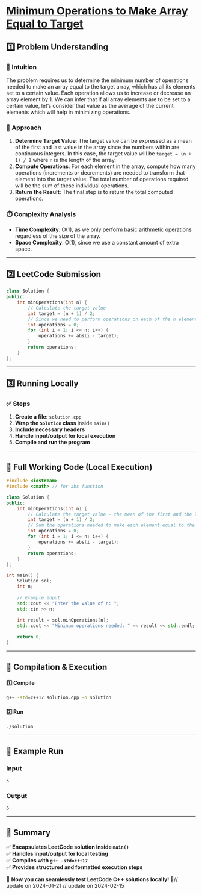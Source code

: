 # **[Minimum Operations to Make Array Equal to Target](https://leetcode.com/problems/minimum-operations-to-make-array-equal-to-target/description/)**  

## **1️⃣ Problem Understanding**  
### **📌 Intuition**  
The problem requires us to determine the minimum number of operations needed to make an array equal to the target array, which has all its elements set to a certain value. Each operation allows us to increase or decrease an array element by 1. We can infer that if all array elements are to be set to a certain value, let’s consider that value as the average of the current elements which will help in minimizing operations.

### **🚀 Approach**  
1. **Determine Target Value**: The target value can be expressed as a mean of the first and last value in the array since the numbers within are continuous integers. In this case, the target value will be `target = (n + 1) / 2` where `n` is the length of the array. 
2. **Compute Operations**: For each element in the array, compute how many operations (increments or decrements) are needed to transform that element into the target value. The total number of operations required will be the sum of these individual operations.
3. **Return the Result**: The final step is to return the total computed operations.

### **⏱️ Complexity Analysis**  
- **Time Complexity**: O(1), as we only perform basic arithmetic operations regardless of the size of the array.
- **Space Complexity**: O(1), since we use a constant amount of extra space.

---  

## **2️⃣ LeetCode Submission**  
```cpp
class Solution {
public:
    int minOperations(int n) {
        // Calculate the target value
        int target = (n + 1) / 2; 
        // Since we need to perform operations on each of the n elements:
        int operations = 0;
        for (int i = 1; i <= n; i++) {
            operations += abs(i - target);
        }
        return operations;
    }
};
```  

---  

## **3️⃣ Running Locally**  
### **✅ Steps**  
1. **Create a file**: `solution.cpp`  
2. **Wrap the `Solution` class** inside `main()`  
3. **Include necessary headers**  
4. **Handle input/output for local execution**  
5. **Compile and run the program**  

---  

## **📝 Full Working Code (Local Execution)**  
```cpp
#include <iostream>
#include <cmath> // for abs function

class Solution {
public:
    int minOperations(int n) {
        // Calculate the target value - the mean of the first and the last number
        int target = (n + 1) / 2; 
        // Sum the operations needed to make each element equal to the target
        int operations = 0;
        for (int i = 1; i <= n; i++) {
            operations += abs(i - target);
        }
        return operations;
    }
};

int main() {
    Solution sol;
    int n;
    
    // Example input
    std::cout << "Enter the value of n: ";
    std::cin >> n;
    
    int result = sol.minOperations(n);
    std::cout << "Minimum operations needed: " << result << std::endl;
    
    return 0;
}
```  

---  

## **🔧 Compilation & Execution**  
#### **1️⃣ Compile**  
```bash
g++ -std=c++17 solution.cpp -o solution
```  

#### **2️⃣ Run**  
```bash
./solution
```  

---  

## **🎯 Example Run**  
### **Input**  
```
5
```  
### **Output**  
```
6
```  

---  

## **📌 Summary**  
✅ **Encapsulates LeetCode solution inside `main()`**  
✅ **Handles input/output for local testing**  
✅ **Compiles with `g++ -std=c++17`**  
✅ **Provides structured and formatted execution steps**  

🚀 **Now you can seamlessly test LeetCode C++ solutions locally!** 🚀// update on 2024-01-21
// update on 2024-02-15
